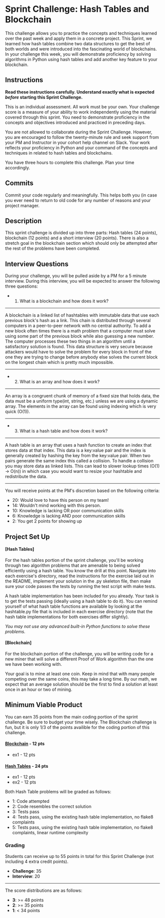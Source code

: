 # Sprint Challenge: Hash Tables and Blockchain

This challenge allows you to practice the concepts and techniques learned over the past week and apply them in a concrete project. This Sprint, we learned how hash tables combine two data structures to get the best of both worlds and were introduced into the fascinating world of blockchains. In your challenge this week, you will demonstrate proficiency by solving algorithms in Python using hash tables and add another key feature to your blockchain.

## Instructions

**Read these instructions carefully. Understand exactly what is expected _before_ starting this Sprint Challenge.**

This is an individual assessment. All work must be your own. Your challenge score is a measure of your ability to work independently using the material covered through this sprint. You need to demonstrate proficiency in the concepts and objectives introduced and practiced in preceding days.

You are not allowed to collaborate during the Sprint Challenge. However, you are encouraged to follow the twenty-minute rule and seek support from your PM and Instructor in your cohort help channel on Slack. Your work reflects your proficiency in Python and your command of the concepts and techniques in related to hash tables and blockchains.

You have three hours to complete this challenge. Plan your time accordingly.

## Commits

Commit your code regularly and meaningfully. This helps both you (in case you ever need to return to old code for any number of reasons and your project manager.

## Description

This sprint challenge is divided up into three parts:  Hash tables (24 points), blockchain (12 points) and a short interview (20 points). There is also a stretch goal in the blockchain section which should only be attempted after the rest of the problems have been completed.

## Interview Questions

During your challenge, you will be pulled aside by a PM for a 5 minute interview. During this interview, you will be expected to answer the following three questions:

  * 1. What is a blockchain and how does it work?

***
A blockchain is a linked list of hashtables with immutable data that use each previous block's hash as a link. This chain is distributed through several computers in a peer-to-peer network with no central authority. To add a new block often times there is a math problem that a computer must solve using some part of the previous block while also guessing a new number. The computer processes these two things in an algorithm until a satisfactory solution is found. This data structure is very secure because attackers would have to solve the problem for every block in front of the one they are trying to change before anybody else solves the current block on the longest chain which is pretty much impossible. 
***

  * 2. What is an array and how does it work?

  ***
  An array is a congruent chunk of memory of a fixed size that holds data, the data must be a uniform type(int, string, etc.) unless we are using a dynamic array. The elements in the array can be found using indexing which is very quick (O(1)). 
  ***

  * 3. What is a hash table and how does it work?

  ***
  A hash table is an array that uses a hash function to create an index that stores data at that index. This data is a key:value pair and the index is generally created by hashing the key from the key:value pair. When two pairs generate the same index this called a collision. To handle a collision you may store data as linked lists. This can lead to slower lookup times (O(1) -> O(n)) in which case you would want to resize your hashtable and redistribute the data. 
  ***

You will receive points at the PM's discretion based on the following criteria:

  * 20: Would love to have this person on my team!
  * 14: Wouldn't mind working with this person.
  * 10: Knowledge is lacking OR poor communication skills
  *  6: Knowledge is lacking AND poor communication skills
  *  2: You get 2 points for showing up



## Project Set Up

#### [Hash Tables]

For the hash tables portion of the sprint challenge, you'll be working through two algorithm problems that are amenable to being solved efficiently using a hash table. You know the drill at this point. Navigate into each exercise's directory, read the instructions for the exercise laid out in the README, implement your solution in the .py skeleton file, then make sure your code passes the tests by running the test script with make tests.

A hash table implementation has been included for you already. Your task is to get the tests passing (ideally using a hash table to do it). You can remind yourself of what hash table functions are available by looking at the hashtable.py file that is included in each exercise directory (note that the hash table implementations for both exercises differ slightly).

*You may not use any advanced built-in Python functions to solve these problems.*

#### [Blockchain]

For the blockchain portion of the challenge, you will be writing code for a new miner that will solve a different Proof of Work algorithm than the one we have been working with.

Your goal is to mine at least one coin.  Keep in mind that with many people competing over the same coins, this may take a long time.  By our math, we expect that an average solution should be the first to find a solution at least once in an hour or two of mining.  

## Minimum Viable Product

You can earn 35 points from the main coding portion of the sprint challenge.  Be sure to budget your time wisely.  The Blockchain challenge is fun, but it is only 1/3 of the points availible for the coding portion of this challenge.  

#### [Blockchain](https://github.com/LambdaSchool/Sprint-Challenge--Hash-BC/tree/master/blockchain) - 12 pts
  * ex1 - 12 pts

#### [Hash Tables](https://github.com/LambdaSchool/Sprint-Challenge--Hash-BC/tree/master/hashtables) - 24 pts
  * ex1 - 12 pts
  * ex2 - 12 pts

Both Hash Table problems will be graded as follows:
  * 1: Code attempted
  * 2: Code resembles the correct solution
  * 3: Tests pass
  * 4: Tests pass, using the existing hash table implementation, no flake8 complaints
  * 5: Tests pass, using the existing hash table implementation, no flake8 complaints, linear runtime complexity


### Grading

Students can receive up to 55 points in total for this Sprint Challenge (not including 4 extra credit points). 

  * __Challenge__: 35
  * __Interview__: 20

--------

The score distributions are as follows:

  * __3__: >= 48 points
  * __2__: >= 35 points
  * __1__: < 34 points 